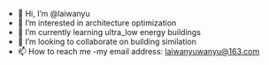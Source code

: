 - 👋 Hi, I’m @laiwanyu
- 👀 I’m interested in architecture optimization
- 🌱 I’m currently learning ultra_low energy buildings
- 💞️ I’m looking to collaborate on building similation
- 📫 How to reach me -my email address: laiwanyuwanyu@163.com

<!---
laiwanyu/laiwanyu is a ✨ special ✨ repository because its `README.md` (this file) appears on your GitHub profile.
You can click the Preview link to take a look at your changes.
--->
